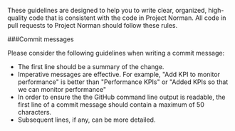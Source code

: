 These guidelines are designed to help you to write clear, organized, high-quality code that is consistent with the code in Project Norman. All code in pull requests to Project Norman should follow these rules. 

###Commit messages

Please consider the following guidelines when writing a commit message:

+ The first line should be a summary of the change.
+ Imperative messages are effective. For example, "Add KPI to monitor performance" is better than "Performance KPIs" or "Added KPIs so that we can monitor performance"
+ In order to ensure the the GitHub command line output is readable, the first line of a commit message should contain a maximum of 50 characters. 
+ Subsequent lines, if any, can be more detailed. 

